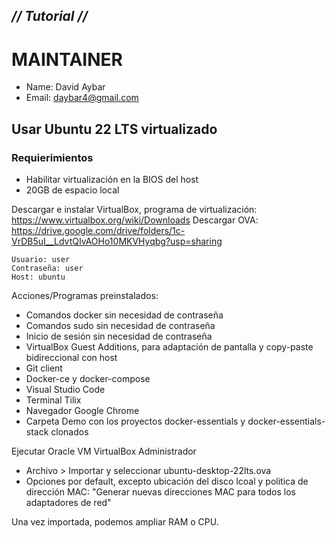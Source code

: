## _// Tutorial //_ ##

# MAINTAINER
- Name: David Aybar
- Email: daybar4@gmail.com

## Usar Ubuntu 22 LTS virtualizado
### Requierimientos
- Habilitar virtualización en la BIOS del host
- 20GB de espacio local

Descargar e instalar VirtualBox, programa de virtualización: https://www.virtualbox.org/wiki/Downloads
Descargar OVA: https://drive.google.com/drive/folders/1c-VrDB5uI__LdvtQIvAOHo10MKVHyqbg?usp=sharing
```
Usuario: user
Contraseña: user
Host: ubuntu
```
Acciones/Programas preinstalados:
- Comandos docker sin necesidad de contraseña
- Comandos sudo sin necesidad de contraseña
- Inicio de sesión sin necesidad de contraseña
- VirtualBox Guest Additions, para adaptación de pantalla y copy-paste bidireccional con host
- Git client
- Docker-ce y docker-compose
- Visual Studio Code
- Terminal Tilix
- Navegador Google Chrome
- Carpeta Demo con los proyectos docker-essentials y docker-essentials-stack clonados

Ejecutar Oracle VM VirtualBox Administrador
- Archivo > Importar y seleccionar ubuntu-desktop-22lts.ova
- Opciones por default, excepto ubicación del disco lcoal y politica de dirección MAC: "Generar nuevas direcciones MAC para todos los adaptadores de red"

Una vez importada, podemos ampliar RAM o CPU.
